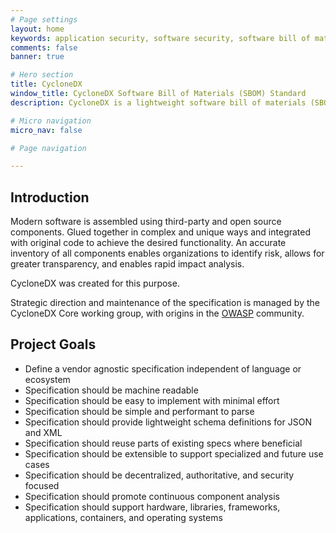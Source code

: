 ```yaml
---
# Page settings
layout: home
keywords: application security, software security, software bill of materials, SBOM, BOM, open source, supply chain, specification, spdx, license, package url, purl, cpe, swid
comments: false
banner: true

# Hero section
title: CycloneDX
window_title: CycloneDX Software Bill of Materials (SBOM) Standard
description: CycloneDX is a lightweight software bill of materials (SBOM) standard designed for use in application security contexts and supply chain component analysis.

# Micro navigation
micro_nav: false

# Page navigation

---
```


## Introduction

Modern software is assembled using third-party and open source components. Glued together in complex and unique ways 
and integrated with original code to achieve the desired functionality. An accurate inventory of all components enables 
organizations to identify risk, allows for greater transparency, and enables rapid impact analysis.

CycloneDX was created for this purpose.

Strategic direction and maintenance of the specification is managed by the CycloneDX Core working group, with origins
in the [OWASP](https://owasp.org) community.

## Project Goals
- Define a vendor agnostic specification independent of language or ecosystem
- Specification should be machine readable
- Specification should be easy to implement with minimal effort
- Specification should be simple and performant to parse
- Specification should provide lightweight schema definitions for JSON and XML
- Specification should reuse parts of existing specs where beneficial
- Specification should be extensible to support specialized and future use cases
- Specification should be decentralized, authoritative, and security focused
- Specification should promote continuous component analysis
- Specification should support hardware, libraries, frameworks, applications, containers, and operating systems
